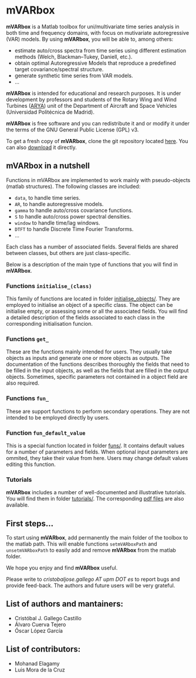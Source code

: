 # mVARbox

**mVARbox** is a Matlab toolbox for uni/multivariate time series analysis in both time and frequency domains, with focus on mutivariate autoregressive (VAR) models. By using **mVARbox**, you will be able to, among others:

- estimate auto/cross spectra from time series using different estimation methods (Welch, Blackman–Tukey, Daniell, etc.).
- obtain optimal Autoregressive Models that reproduce a predefined target covariance/spectral structure.
- generate synthetic time series from VAR models.
- ...


**mVARbox** is intended for educational and research purposes. It is under development by professors and students of the Rotary Wing and Wind Turbines ([ARYA](http://arya.dave.upm.es/)) unit of the Department of Aircraft and Space Vehicles (Universidad Politécnica de Madrid). 

**mVARbox** is free software and you can redistribute it and or modify it under the terms of the GNU General Public License (GPL) v3.

To get a fresh copy of **mVARbox**, clone the git repository located [here](https://github.com/cristobal-GC/mVARbox). You can also [download](https://github.com/cristobal-GC/mVARbox/archive/refs/heads/main.zip) it directly.



## mVARbox in a nutshell

Functions in mVARbox are implemented to work mainly with pseudo-objects (matlab structures). The following classes are included:

- `data`, to handle time series.
- `AR`, to handle autoregressive models.
- `gamma` to handle auto/cross covariance functions.
- `S` to handle auto/cross power spectral densities.
- `window` to handle time/lag windows.
- `DTFT` to handle Discrete Time Fourier Transforms.
- ...

Each class has a number of associated fields. Several fields are shared between classes, but others are just class-specific.

Below is a description of the main type of functions that you will find in **mVARbox**.


### Functions `initialise_(class)`

This family of functions are located in folder [initialise_objects/](https://github.com/cristobal-GC/mVARbox/tree/main/initialise_objects). They are employed to initialise an object of a specific class. The object can be initialise empty, or assessing some or all the associated fields. You will find a detailed description of the fields associated to each class in the corresponding initialisation funcion.



### Functions `get_`

These are the functions mainly intended for users. They usually take objects as inputs and generate one or more objects as outputs. The documentation of the functions describes thoroughly the fields that need to be filled in the input objects, as well as the fields that are filled in the output objects. 
Sometimes, specific parameters not contained in a object field are also required. 



### Functions `fun_`

These are support functions to perform secondary operations. They are not intended to be employed directly by users.



### Function `fun_default_value`

This is a special function located in folder [funs/](https://github.com/cristobal-GC/mVARbox/tree/main/funs). It contains default values for a number of parameters and fields. When optional input parameters are ommited, they take their value from here. Users may change default values editing this function.



### Tutorials

**mVARbox** includes a number of well-documented and illustrative tutorials. You will find them in folder [tutorials/](https://github.com/cristobal-GC/mVARbox/tree/main/tutorials). The corresponding [pdf files](http://arya.dave.upm.es/library/mVARbox_tutorials/) are also available.



## First steps...

To start using **mVARbox**, add permanently the main folder of the toolbox to the matlab path. This will enable functions `setmVARboxPath` and `unsetmVARboxPath` to easily add and remove **mVARbox** from the matlab folder.


We hope you enjoy and find **mVARbox** useful. 

Please write to *cristobaljose.gallego AT upm DOT es* to report bugs and provide feed-back. The authors and future users will be very grateful.




## List of authors and mantainers:

- Cristóbal J. Gallego Castillo
- Álvaro Cuerva Tejero
- Óscar López García


## List of contributors:

- Mohanad Elagamy
- Luis Mora de la Cruz

